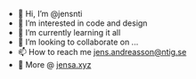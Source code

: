 - 👋 Hi, I’m @jensnti
- 👀 I’m interested in code and design
- 🌱 I’m currently learning it all
- 💞️ I’m looking to collaborate on ...
- 📫 How to reach me jens.andreasson@ntig.se
- :notebook_with_decorative_cover: More @ [jensa.xyz](https://www.jensa.xyz)
<!---
jensnti/jensnti is a ✨ special ✨ repository because its `README.md` (this file) appears on your GitHub profile.
You can click the Preview link to take a look at your changes.
--->
